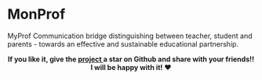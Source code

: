 # MonProf #

MyProf Communication bridge distinguishing between teacher, student and parents - towards an effective and sustainable educational partnership.

 <p align="center">
   	<b>
		If you like it, give the <a href="https://github.com/sidichrifahmedmaadh/SiteWeb_MonProf"> project </a> a star on Github and 
		share with your friends!! I will be happy with it! ❤️
	</b>
  </p>
